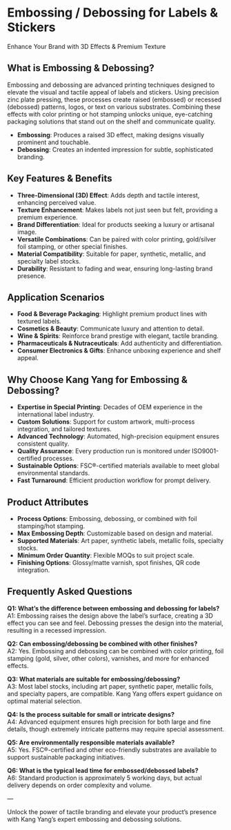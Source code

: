 # Embossing / Debossing for Labels & Stickers  
Enhance Your Brand with 3D Effects & Premium Texture

## What is Embossing & Debossing?

Embossing and debossing are advanced printing techniques designed to elevate the visual and tactile appeal of labels and stickers. Using precision zinc plate pressing, these processes create raised (embossed) or recessed (debossed) patterns, logos, or text on various substrates. Combining these effects with color printing or hot stamping unlocks unique, eye-catching packaging solutions that stand out on the shelf and communicate quality.

- **Embossing**: Produces a raised 3D effect, making designs visually prominent and touchable.
- **Debossing**: Creates an indented impression for subtle, sophisticated branding.

## Key Features & Benefits

- **Three-Dimensional (3D) Effect**: Adds depth and tactile interest, enhancing perceived value.
- **Texture Enhancement**: Makes labels not just seen but felt, providing a premium experience.
- **Brand Differentiation**: Ideal for products seeking a luxury or artisanal image.
- **Versatile Combinations**: Can be paired with color printing, gold/silver foil stamping, or other special finishes.
- **Material Compatibility**: Suitable for paper, synthetic, metallic, and specialty label stocks.
- **Durability**: Resistant to fading and wear, ensuring long-lasting brand presence.

## Application Scenarios

- **Food & Beverage Packaging**: Highlight premium product lines with textured labels.
- **Cosmetics & Beauty**: Communicate luxury and attention to detail.
- **Wine & Spirits**: Reinforce brand prestige with elegant, tactile branding.
- **Pharmaceuticals & Nutraceuticals**: Add authenticity and differentiation.
- **Consumer Electronics & Gifts**: Enhance unboxing experience and shelf appeal.

## Why Choose Kang Yang for Embossing & Debossing?

- **Expertise in Special Printing**: Decades of OEM experience in the international label industry.
- **Custom Solutions**: Support for custom artwork, multi-process integration, and tailored textures.
- **Advanced Technology**: Automated, high-precision equipment ensures consistent quality.
- **Quality Assurance**: Every production run is monitored under ISO9001-certified processes.
- **Sustainable Options**: FSC®-certified materials available to meet global environmental standards.
- **Fast Turnaround**: Efficient production workflow for prompt delivery.

## Product Attributes

- **Process Options**: Embossing, debossing, or combined with foil stamping/hot stamping.
- **Max Embossing Depth**: Customizable based on design and material.
- **Supported Materials**: Art paper, synthetic labels, metallic foils, specialty stocks.
- **Minimum Order Quantity**: Flexible MOQs to suit project scale.
- **Finishing Options**: Glossy/matte varnish, spot finishes, QR code integration.

## Frequently Asked Questions

**Q1: What’s the difference between embossing and debossing for labels?**  
A1: Embossing raises the design above the label’s surface, creating a 3D effect you can see and feel. Debossing presses the design into the material, resulting in a recessed impression.

**Q2: Can embossing/debossing be combined with other finishes?**  
A2: Yes. Embossing and debossing can be combined with color printing, foil stamping (gold, silver, other colors), varnishes, and more for enhanced effects.

**Q3: What materials are suitable for embossing/debossing?**  
A3: Most label stocks, including art paper, synthetic paper, metallic foils, and specialty papers, are compatible. Kang Yang offers expert guidance on optimal material selection.

**Q4: Is the process suitable for small or intricate designs?**  
A4: Advanced equipment ensures high precision for both large and fine details, though extremely intricate patterns may require special assessment.

**Q5: Are environmentally responsible materials available?**  
A5: Yes. FSC®-certified and other eco-friendly substrates are available to support sustainable packaging initiatives.

**Q6: What is the typical lead time for embossed/debossed labels?**  
A6: Standard production is approximately 5 working days, but actual delivery depends on order complexity and volume.

—

Unlock the power of tactile branding and elevate your product’s presence with Kang Yang’s expert embossing and debossing solutions.